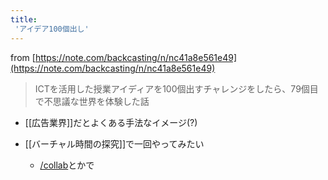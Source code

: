 ```yaml
---
title:
 'アイデア100個出し'
---
```


from [https://note.com/backcasting/n/nc41a8e561e49](https://note.com/backcasting/n/nc41a8e561e49)
> ICTを活用した授業アイディアを100個出すチャレンジをしたら、79個目で不思議な世界を体験した話

- [[広告業界]]だとよくある手法なイメージ(?)

- [[バーチャル時間の探究]]で一回やってみたい
    - [/collab](https://scrapbox.io/collab)とかで
